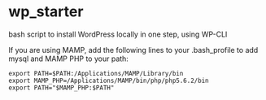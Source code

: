 # wp_starter
bash script to install WordPress locally in one step, using WP-CLI

If you are using MAMP, add the following lines to your .bash_profile 
to add mysql and MAMP PHP to your path:

```
export PATH=$PATH:/Applications/MAMP/Library/bin
export MAMP_PHP=/Applications/MAMP/bin/php/php5.6.2/bin
export PATH="$MAMP_PHP:$PATH"
```
